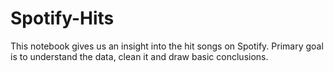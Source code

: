 # Spotify-Hits

This notebook gives us an insight into the hit songs on Spotify. Primary goal is to understand the data, clean it and draw basic conclusions.
